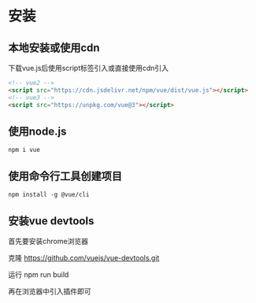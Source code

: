 # 安装

## 本地安装或使用cdn

下载vue.js后使用script标签引入或直接使用cdn引入

```html
<!-- vue2 -->
<script src="https://cdn.jsdelivr.net/npm/vue/dist/vue.js"></script>
<!-- vue3 -->
<script src="https://unpkg.com/vue@3"></script>
```

## 使用node.js

```shell
npm i vue
```

## 使用命令行工具创建项目

```shell
npm install -g @vue/cli
```

## 安装vue devtools

首先要安装chrome浏览器

克隆 <https://github.com/vuejs/vue-devtools.git>

运行 npm run build

再在浏览器中引入插件即可
